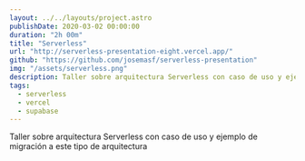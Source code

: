 ```yaml
---
layout: ../../layouts/project.astro
publishDate: 2020-03-02 00:00:00
duration: "2h 00m"
title: "Serverless"
url: "http://serverless-presentation-eight.vercel.app/"
github: "https://github.com/josemasf/serverless-presentation"
img: "/assets/serverless.png"
description: Taller sobre arquitectura Serverless con caso de uso y ejemplo de migración a este tipo de arquitectura
tags:
  - serverless
  - vercel
  - supabase
---
```


Taller sobre arquitectura Serverless con caso de uso y ejemplo de migración a este tipo de arquitectura
